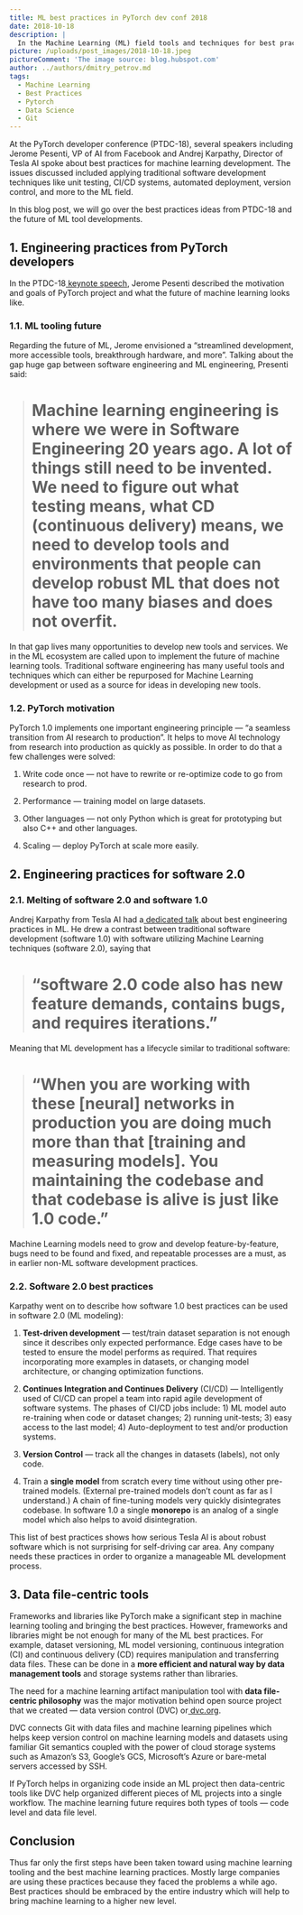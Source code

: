 ```yaml
---
title: ML best practices in PyTorch dev conf 2018
date: 2018-10-18
description: |
  In the Machine Learning (ML) field tools and techniques for best practices are just starting to be developed.
picture: /uploads/post_images/2018-10-18.jpeg
pictureComment: 'The image source: blog.hubspot.com'
author: ../authors/dmitry_petrov.md
tags:
  - Machine Learning
  - Best Practices
  - Pytorch
  - Data Science
  - Git
---
```


At the PyTorch developer conference (PTDC-18), several speakers including Jerome
Pesenti, VP of AI from Facebook and Andrej Karpathy, Director of Tesla AI spoke
about best practices for machine learning development. The issues discussed
included applying traditional software development techniques like unit testing,
CI/CD systems, automated deployment, version control, and more to the ML field.

In this blog post, we will go over the best practices ideas from PTDC-18 and the
future of ML tool developments.

## 1. Engineering practices from PyTorch developers

In the
PTDC-18[ keynote speech](https://www.facebook.com/pytorch/videos/482401942168584/),
Jerome Pesenti described the motivation and goals of PyTorch project and what
the future of machine learning looks like.

### 1.1. ML tooling future

Regarding the future of ML, Jerome envisioned a “streamlined development, more
accessible tools, breakthrough hardware, and more”. Talking about the gap huge
gap between software engineering and ML engineering, Presenti said:

> # Machine learning engineering is where we were in Software Engineering 20 years ago. A lot of things still need to be invented. We need to figure out what testing means, what CD (continuous delivery) means, we need to develop tools and environments that people can develop **robust ML that does not have too many biases** and does not overfit.

In that gap lives many opportunities to develop new tools and services. We in
the ML ecosystem are called upon to implement the future of machine learning
tools. Traditional software engineering has many useful tools and techniques
which can either be repurposed for Machine Learning development or used as a
source for ideas in developing new tools.

### 1.2. PyTorch motivation

PyTorch 1.0 implements one important engineering principle — “a seamless
transition from AI research to production”. It helps to move AI technology from
research into production as quickly as possible. In order to do that a few
challenges were solved:

1. Write code once — not have to rewrite or re-optimize code to go from research
   to prod.

1. Performance — training model on large datasets.

1. Other languages — not only Python which is great for prototyping but also C++
   and other languages.

1. Scaling — deploy PyTorch at scale more easily.

## 2. Engineering practices for software 2.0

### 2.1. Melting of software 2.0 and software 1.0

Andrej Karpathy from Tesla AI had
a[ dedicated talk](https://www.facebook.com/pytorch/videos/169366590639145/)
about best engineering practices in ML. He drew a contrast between traditional
software development (software 1.0) with software utilizing Machine Learning
techniques (software 2.0), saying that

> # “software 2.0 code also has new feature demands, contains bugs, and requires iterations.”

Meaning that ML development has a lifecycle similar to traditional software:

> # “When you are working with these [neural] networks **in production** you are doing much more than that [training and measuring models]. You maintaining the codebase and that codebase is alive is just like 1.0 code.”

Machine Learning models need to grow and develop feature-by-feature, bugs need
to be found and fixed, and repeatable processes are a must, as in earlier non-ML
software development practices.

### 2.2. Software 2.0 best practices

Karpathy went on to describe how software 1.0 best practices can be used in
software 2.0 (ML modeling):

1. **Test-driven development** — test/train dataset separation is not enough
   since it describes only expected performance. Edge cases have to be tested to
   ensure the model performs as required. That requires incorporating more
   examples in datasets, or changing model architecture, or changing
   optimization functions.

1. **Continues Integration and Continues Delivery** (CI/CD) — Intelligently used
   of CI/CD can propel a team into rapid agile development of software systems.
   The phases of CI/CD jobs include: 1) ML model auto re-training when code or
   dataset changes; 2) running unit-tests; 3) easy access to the last model; 4)
   Auto-deployment to test and/or production systems.

1. **Version Control** — track all the changes in datasets (labels), not only
   code.

1. Train a **single model** from scratch every time without using other
   pre-trained models. (External pre-trained models don’t count as far as I
   understand.) A chain of fine-tuning models very quickly disintegrates
   codebase. In software 1.0 a single **monorepo** is an analog of a single
   model which also helps to avoid disintegration.

This list of best practices shows how serious Tesla AI is about robust software
which is not surprising for self-driving car area. Any company needs these
practices in order to organize a manageable ML development process.

## 3. Data file-centric tools

Frameworks and libraries like PyTorch make a significant step in machine
learning tooling and bringing the best practices. However, frameworks and
libraries might be not enough for many of the ML best practices. For example,
dataset versioning, ML model versioning, continuous integration (CI) and
continuous delivery (CD) requires manipulation and transferring data files.
These can be done in a **more efficient and natural way by data management
tools** and storage systems rather than libraries.

The need for a machine learning artifact manipulation tool with **data
file-centric philosophy** was the major motivation behind open source project
that we created — data version control (DVC) or[ dvc.org](http://dvc.org).

DVC connects Git with data files and machine learning pipelines which helps keep
version control on machine learning models and datasets using familiar Git
semantics coupled with the power of cloud storage systems such as Amazon’s S3,
Google’s GCS, Microsoft’s Azure or bare-metal servers accessed by SSH.

If PyTorch helps in organizing code inside an ML project then data-centric tools
like DVC help organized different pieces of ML projects into a single workflow.
The machine learning future requires both types of tools — code level and data
file level.

## Conclusion

Thus far only the first steps have been taken toward using machine learning
tooling and the best machine learning practices. Mostly large companies are
using these practices because they faced the problems a while ago. Best
practices should be embraced by the entire industry which will help to bring
machine learning to a higher new level.
